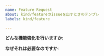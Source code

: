 ```yaml
---
name: Feature Request
about: kind/featureのissueを出すときのテンプレ
labels: kind/feature

---
```


**どんな機能強化を行いますか**:

**なぜそれは必要なのですか**:

<!-- CHECK LIST
* xラベルをつける
-->

